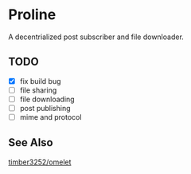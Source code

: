 # Proline

A decentrialized post subscriber and file downloader.

## TODO

- [x] fix build bug
- [ ] file sharing
- [ ] file downloading
- [ ] post publishing
- [ ] mime and protocol

## See Also

[timber3252/omelet](https://github.com/timber3252/omelet)
